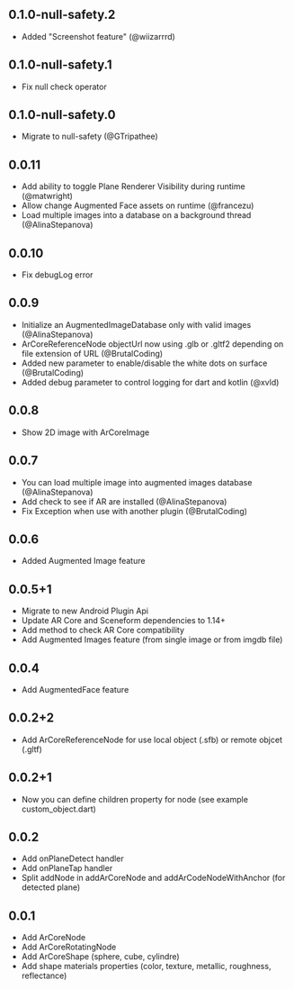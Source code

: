 ## 0.1.0-null-safety.2

* Added "Screenshot feature" (@wiizarrrd)

## 0.1.0-null-safety.1

* Fix null check operator

## 0.1.0-null-safety.0

* Migrate to null-safety (@GTripathee)

## 0.0.11

* Add ability to toggle Plane Renderer Visibility during runtime (@matwright)
* Allow change Augmented Face assets on runtime (@francezu)
* Load multiple images into a database on a background thread (@AlinaStepanova)

## 0.0.10

* Fix debugLog error

## 0.0.9

* Initialize an AugmentedImageDatabase only with valid images (@AlinaStepanova)
* ArCoreReferenceNode objectUrl now using .glb or .gltf2 depending on file extension of URL (@BrutalCoding)
* Added new parameter to enable/disable the white dots on surface (@BrutalCoding)
* Added debug parameter to control logging for dart and kotlin (@xvld)

## 0.0.8

* Show 2D image with ArCoreImage

## 0.0.7

* You can load multiple image into augmented images database (@AlinaStepanova)
* Add check to see if AR are installed (@AlinaStepanova)
* Fix Exception when use with another plugin (@BrutalCoding)

## 0.0.6

* Added Augmented Image feature

## 0.0.5+1

* Migrate to new Android Plugin Api
* Update AR Core and Sceneform dependencies to 1.14+
* Add method to check AR Core compatibility
* Add Augmented Images feature (from single image or from imgdb file)

## 0.0.4

* Add AugmentedFace feature

## 0.0.2+2

* Add ArCoreReferenceNode for use local object (.sfb) or remote objcet (.gltf)

## 0.0.2+1

* Now you can define children property for node (see example custom_object.dart) 

## 0.0.2

* Add onPlaneDetect handler
* Add onPlaneTap handler
* Split addNode in addArCoreNode and addArCodeNodeWithAnchor (for detected plane)

## 0.0.1

* Add ArCoreNode
* Add ArCoreRotatingNode
* Add ArCoreShape (sphere, cube, cylindre)
* Add shape materials properties (color, texture, metallic, roughness, reflectance)